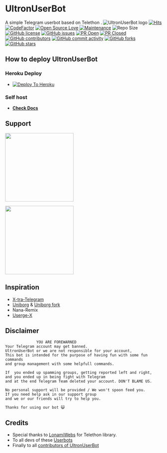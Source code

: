 # UltronUserBot

A simple Telegram userbot based on Telethon .
![UltronUserBot logo](https://graph.org/file/4860c8e1a5a56d0616b79.png)
[![Hits](https://hits.seeyoufarm.com/api/count/incr/badge.svg?url=https%3A%2F%2Fgithub.com%2Fsandy1709%2FUltronUserBot&count_bg=%2379C83D&title_bg=%23555555&icon=&icon_color=%23E7E7E7&title=hits&edge_flat=false)](https://github.com/thanosuserss/Ultron)
[![CodeFactor](https://www.codefactor.io/repository/github/Tgultron/UltronUserBot/badge?&style=flat-square)](https://www.codefactor.io/repository/github/Tgultron/UltronUserBot)
[![Open Source Love](https://badges.frapsoft.com/os/v2/open-source.png?v=103)](https://github.com/ellerbrock/open-source-badges/)
[![Maintenance](https://img.shields.io/badge/Maintained%3F-yes-green?&style=flat-square)](https://github.com/thanosuserss/Ultron/graphs/commit-activity)
![Repo Size](https://img.shields.io/github/repo-size/Tgultron/UltronUserBot?&style=flat-square&logo=github)
[![GitHub license](https://img.shields.io/github/license/Tgultron/UltronUserBot?&style=flat-square&logo=github)](https://github.com/thanosuserss/Ultron/blob/master/LICENSE)
[![GitHub issues](https://img.shields.io/github/issues/Tgultron/UltronUserBot?&style=flat-square&logo=github)](https://github.com/thanosuserss/Ultron/issues)
[![PR Open](https://img.shields.io/github/issues-pr/Tgultron/UltronUserBot?&style=flat-square&logo=github)](https://github.com/thanosuserss/Ultron/pulls)
[![PR Closed](https://img.shields.io/github/issues-pr-closed/Tgultron/UltronUserBot?&style=flat-square&logo=github)](https://github.com/thanosuserss/Ultron/pulls?q=is:closed)
[![GitHub contributors](https://img.shields.io/github/contributors/Tgultron/UltronUserBot?&style=flat-square&logo=github)](https://github.com/thanosuserss/Ultron/graphs/contributors/)
[![GitHub commit activity](https://img.shields.io/github/commit-activity/m/Tgultron/UltronUserBot?&style=flat-square&logo=github)](https://github.com/thanosuserss/Ultron/graphs/commit-activity)
[![GitHub forks](https://img.shields.io/github/forks/Tgultron/UltronUserBot?&style=flat-square&logo=github)](https://github.com/thanosuserss/Ultron/fork)
[![GitHub stars](https://img.shields.io/github/stars/Tgultron/UltronUserBot?&style=flat-square&logo=github)](https://github.com/thanosuserss/Ultron/stargazers)

## How to deploy UltronUserBot

### Heroku Deploy

- [![Deploy To Heroku](https://www.herokucdn.com/deploy/button.svg)](https://github.com/Tgultron/nekopack)

### Self host

- [**Check Docs**](https://Tgultron.gitbook.io/UltronUserBot/installation/hosting)
  
## Support

   <a href="https://t.me/UltronUserBot17"><img src="https://img.shields.io/badge/Channel%20Support%3F-yes-green?&style=flat-square?&logo=telegram" width=220px></a></p>
   <a href="https://t.me/UltronUserBot_support"><img src="https://img.shields.io/badge/Group%20Support%3F-yes-green?&style=flat-square?&logo=telegram" width=220px></a></p>

## Inspiration

- [X-tra-Telegram](https://github.com/Dark-Princ3/X-tra-Telegram)
- [Uniborg](https://github.com/SpEcHiDe/UniBorg) & [Uniborg fork](https://github.com/ravana69/PornHub)
- Nana-Remix
- [Userge-X](https://github.com/code-rgb/USERGE-X/)

## Disclaimer

```
              YOU ARE FOREWARNED
Your Telegram account may get banned.   
UltronUserBot or we are not responsible for your account, 
This bot is intended for the purpose of having fun with some fun commands 
and group management with some helpfull commands.

If  you ended up spamming groups, getting reported left and right, 
and you ended up in being fight with Telegram 
and at the end Telegram Team deleted your account. DON'T BLAME US.

No personal support will be provided / We won't spoon feed you. 
If you need help ask in our support group 
and we or our friends will try to help you.

Thanks for using our bot 😺
```

## Credits

- Special thanks to [LonamiWebs](https://github.com/LonamiWebs/Telethon/) for Telethon library.
- To all devs of these [Userbots](https://github.com/thanosuserss/Ultron/tree/bugs#inspiration)
- Finally to all [contributors of UltronUserBot](https://github.com/thanosuserss/Ultron/graphs/contributors)
